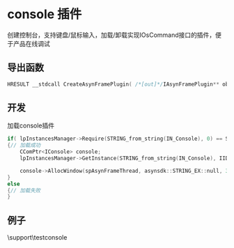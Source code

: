 # console 插件  

创建控制台，支持键盘/鼠标输入，加载/卸载实现IOsCommand接口的插件，便于产品在线调试  

## 导出函数  
```c++  
HRESULT __stdcall CreateAsynFramePlugin( /*[out]*/IAsynFramePlugin** object )    
```  

## 开发  
加载console插件
```c++  
if( lpInstancesManager->Require(STRING_from_string(IN_Console), 0) == S_OK )
{// 加载成功
    CComPtr<IConsole> console;
    lpInstancesManager->GetInstance(STRING_from_string(IN_Console), IID_IConsole, (void**)&console);

    console->AllocWindow(spAsynFrameThread, asynsdk::STRING_EX::null, 3, 0); //创建控制台
}
else
{// 加载失败
}
```  

## 例子  
\support\testconsole  
